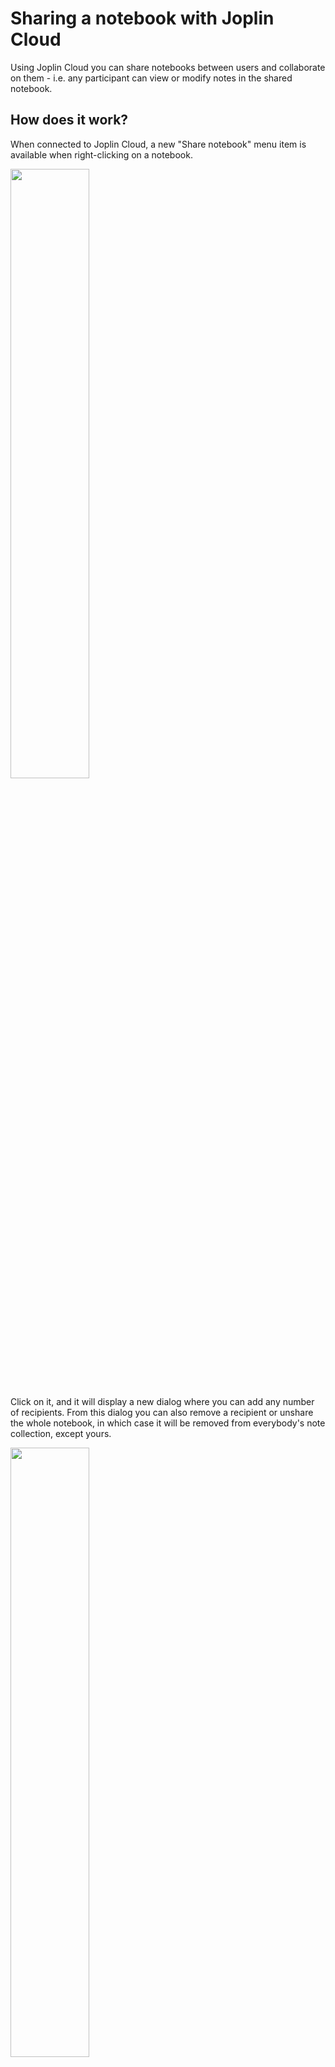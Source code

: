 # Sharing a notebook with Joplin Cloud

Using Joplin Cloud you can share notebooks between users and collaborate on them - i.e. any participant can view or modify notes in the shared notebook.

## How does it work?

When connected to Joplin Cloud, a new "Share notebook" menu item is available when right-clicking on a notebook.

<img src="https://raw.githubusercontent.com/laurent22/joplin/dev/Assets/WebsiteAssets/images/share_notebook/Sidebar.png" width="50%"/>

Click on it, and it will display a new dialog where you can add any number of recipients. From this dialog you can also remove a recipient or unshare the whole notebook, in which case it will be removed from everybody's note collection, except yours.

<img src="https://raw.githubusercontent.com/laurent22/joplin/dev/Assets/WebsiteAssets/images/share_notebook/Dialog.png" width="50%"/>

Once this is done, the recipient(s) will receive a notification in Joplin the next time they synchronise their data:

<img src="https://raw.githubusercontent.com/laurent22/joplin/dev/Assets/WebsiteAssets/images/share_notebook/Notification.png" width="75%"/>

Then, finally, once the invitation is accepted, Joplin will download all the shared notebooks and notes. A shared notebook is denoted by the usual Share icon. Now the invited user can read or modify the shared notes, add attachments, etc. and the changes will be visible to everyone with access to the notebook.

<img src="https://raw.githubusercontent.com/laurent22/joplin/dev/Assets/WebsiteAssets/images/share_notebook/SidebarShared.png" width="50%"/>

## FAQ

### What's the availability of the notebook sharing feature?

The notebook sharing feature is available on Joplin Cloud.

On desktop, you can share notebooks and of course view or modify any notebook that has been shared with you.

On mobile and CLI, you cannot currently share notebooks, but you can view or modify any notebook that has been shared with you.

### If I share a notebook with someone, what access do they have?

Currently they have full access to the data, including reading, writing and deleting notebooks or notes. In a future version, access control might be implemented. For example, to only give read-only access to the shared notebook.

### What is actually shared?

All the sub-notebooks, notes and resources within the shared notebook are shared.

### Does it work with End-To-End-Encryption?

Yes it does. Both sharer and recipient need to have E2EE enabled for it to work.

### What can it be used for?

Some ideas:

* Plan a trip with friends or within a small organisation. For example, the notes could contain the maps, hotel and flight reservations, etc. or any document or note relevant to the trip. And all participants would have access to them.

* Work on a project with colleagues. Everybody can access various work-related documents, add to them, modify them, etc. That could serve as a knowledge base for a project.

* Another possible use, which has been requested many times, is to support multiple profiles. You could create a main profile that have access to all notes, and in there create a Work and Personal notebook. Then you would create a separate account for work. You can then share your Work notebook with that other account. That way the work account will only have access to the Work notebooks. You can use this technique in various ways to split your notebooks between multiple accounts and ensure strict separation between datasets.
